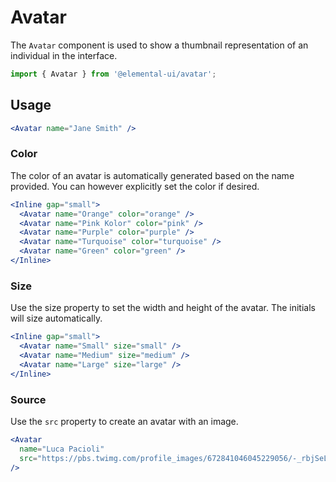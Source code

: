 # Avatar

The `Avatar` component is used to show a thumbnail representation of an
individual in the interface.

```jsx
import { Avatar } from '@elemental-ui/avatar';
```

## Usage

```jsx live
<Avatar name="Jane Smith" />
```

### Color

The color of an avatar is automatically generated based on the name provided.
You can however explicitly set the color if desired.

```jsx live
<Inline gap="small">
  <Avatar name="Orange" color="orange" />
  <Avatar name="Pink Kolor" color="pink" />
  <Avatar name="Purple" color="purple" />
  <Avatar name="Turquoise" color="turquoise" />
  <Avatar name="Green" color="green" />
</Inline>
```

### Size

Use the size property to set the width and height of the avatar. The initials
will size automatically.

```jsx live
<Inline gap="small">
  <Avatar name="Small" size="small" />
  <Avatar name="Medium" size="medium" />
  <Avatar name="Large" size="large" />
</Inline>
```

### Source

Use the `src` property to create an avatar with an image.

```jsx live
<Avatar
  name="Luca Pacioli"
  src="https://pbs.twimg.com/profile_images/672841046045229056/-_rbjSeL_400x400.jpg"
/>
```
